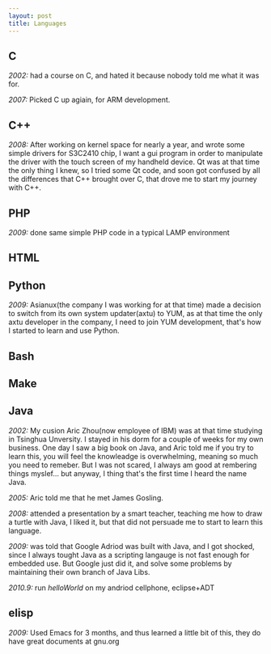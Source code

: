 ```yaml
---
layout: post
title: Languages
---
```


## C

_2002:_ had a course on C, and hated it because nobody told me what it was
for.


_2007:_ Picked C up agiain, for ARM development.

## C++



_2008:_ After working on kernel space for nearly a year, and wrote some
simple drivers for S3C2410 chip, I want a gui program in order to manipulate
the driver with the touch screen of my handheld device. Qt was at that time
the only thing I knew, so I tried some Qt code, and soon got confused by all
the differences that C++ brought over C, that drove me to start my journey
with C++.

## PHP

_2009:_  done same simple PHP code in a typical LAMP environment

## HTML

## Python

_2009:_ Asianux(the company I was working for at that time) made a decision
to switch from its own system updater(axtu) to YUM, as at that time the only
axtu developer in the company, I need to join YUM development, that's how I
started to learn and use Python.

## Bash

## Make

## Java

_2002:_ My cusion Aric Zhou(now employee of IBM) was at that time studying in
Tsinghua Unversity. I stayed in his dorm for a couple of weeks for my own
business. One day I saw a big book on Java, and Aric told me if you try to
learn this, you will feel the knowleadge is overwhelming, meaning so much you
need to remeber. But I was not scared, I always am good at rembering things
myslef... but anyway, I thing that's the first time I heard the name Java.


_2005:_ Aric told me that he met James Gosling.


_2008:_ attended a presentation by a smart teacher, teaching me how to draw a
turtle with Java, I liked it, but that did not persuade me to start to learn
this language.

_2009:_ was told that Google Adriod was built with Java, and I got shocked,
since I always tought Java as a scripting langauge is not fast enough for
embedded use. But Google just did it, and solve some problems by maintaining
their own branch of Java Libs.

_2010.9:_ run _helloWorld_ on my andriod cellphone, eclipse+ADT 

## elisp


_2009:_  Used Emacs for 3 months, and thus learned a little bit of this, they
do have great documents at gnu.org

